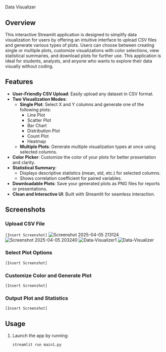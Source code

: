 # 

 Data Visualizer

## Overview  
This interactive Streamlit application is designed to simplify data visualization for users by offering an intuitive interface to upload CSV files and generate various types of plots. Users can choose between creating single or multiple plots, customize visualizations with color selections, view statistical summaries, and download plots for further use. This application is ideal for students, analysts, and anyone who wants to explore their data visually without coding.

## Features

- **User-Friendly CSV Upload**: Easily upload any dataset in CSV format.
- **Two Visualization Modes**:
  - **Single Plot**: Select X and Y columns and generate one of the following plots:
    - Line Plot
    - Scatter Plot
    - Bar Chart
    - Distribution Plot
    - Count Plot
    - Heatmap
  - **Multiple Plots**: Generate multiple visualization types at once using selected columns.
- **Color Picker**: Customize the color of your plots for better presentation and clarity.
- **Statistical Summary**:
  - Displays descriptive statistics (mean, std, etc.) for selected columns.
  - Shows correlation coefficient for paired variables.
- **Downloadable Plots**: Save your generated plots as PNG files for reports or presentations.
- **Clean and Interactive UI**: Built with Streamlit for seamless interaction.

## Screenshots

### Upload CSV File  
`[Insert Screenshot]`
![Screenshot 2025-04-05 213124](https://github.com/user-attachments/assets/ac7ae3f2-1875-4525-8037-90cf30cff868)
![Screenshot 2025-04-05 203240](https://github.com/user-attachments/assets/749c595b-630d-47c2-93cd-3dc559784114)
![Data-Visualizer1](https://github.com/user-attachments/assets/e217fd46-6dfb-4be9-8a43-8aea8b5d5909)
![Data-Visualizer](https://github.com/user-attachments/assets/d9650036-8a78-49d4-9e9f-33494f131cad)

### Select Plot Options  
`[Insert Screenshot]`

### Customize Color and Generate Plot  
`[Insert Screenshot]`

### Output Plot and Statistics  
`[Insert Screenshot]`

## Usage

1. Launch the app by running:
   ```bash
   streamlit run main1.py
